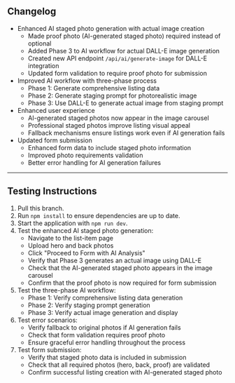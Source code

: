 ## Changelog

- Enhanced AI staged photo generation with actual image creation
  - Made proof photo (AI-generated staged photo) required instead of optional
  - Added Phase 3 to AI workflow for actual DALL-E image generation
  - Created new API endpoint `/api/ai/generate-image` for DALL-E integration
  - Updated form validation to require proof photo for submission
- Improved AI workflow with three-phase process
  - Phase 1: Generate comprehensive listing data
  - Phase 2: Generate staging prompt for photorealistic image
  - Phase 3: Use DALL-E to generate actual image from staging prompt
- Enhanced user experience
  - AI-generated staged photos now appear in the image carousel
  - Professional staged photos improve listing visual appeal
  - Fallback mechanisms ensure listings work even if AI generation fails
- Updated form submission
  - Enhanced form data to include staged photo information
  - Improved photo requirements validation
  - Better error handling for AI generation failures

---

## Testing Instructions

1. Pull this branch.
2. Run `npm install` to ensure dependencies are up to date.
3. Start the application with `npm run dev`.
4. Test the enhanced AI staged photo generation:
   - Navigate to the list-item page
   - Upload hero and back photos
   - Click "Proceed to Form with AI Analysis"
   - Verify that Phase 3 generates an actual image using DALL-E
   - Check that the AI-generated staged photo appears in the image carousel
   - Confirm that the proof photo is now required for form submission
5. Test the three-phase AI workflow:
   - Phase 1: Verify comprehensive listing data generation
   - Phase 2: Verify staging prompt generation
   - Phase 3: Verify actual image generation and display
6. Test error scenarios:
   - Verify fallback to original photos if AI generation fails
   - Check that form validation requires proof photo
   - Ensure graceful error handling throughout the process
7. Test form submission:
   - Verify that staged photo data is included in submission
   - Check that all required photos (hero, back, proof) are validated
   - Confirm successful listing creation with AI-generated staged photo 